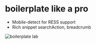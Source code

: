 boilerplate like a pro
===========

- Mobile-detect for RESS support
- Rich snippet searchAction, breadcrumb




![boilerplate lab](https://dl.dropboxusercontent.com/u/13322055/stuff/lab-beakers.gif "Boilerplate Lab")